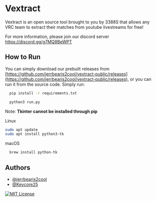 
# Vextract
Vextract is an open source tool brought to you by 3388S that allows any VRC team to extract their matches from youtube livestreams for free!

For more information, please join our discord server https://discord.gg/g7MQ8BeWPT

## How to Run

You can simply download our prebuilt releases from [https://github.com/jerrbearis2cool/vextract-public/releases](https://github.com/jerrbearis2cool/vextract-public/releases), or you can run it from the source code. Simply run:
```bash
  pip install -r requirements.txt

```

```bash
  python3 run.py
```

Note: **Tkinter cannot be installed through pip**

Linux
```bash
sudo apt update
sudo apt install python3-tk
```
macOS
```bash
  brew install python-tk
```
## Authors

- [@jerrbearis2cool](https://www.github.com/jerrbearis2cool)
- [@Kevcore25](https://www.github.com/Kevcore25)

[![MIT License](https://img.shields.io/badge/License-MIT-green.svg)](https://choosealicense.com/licenses/mit/)
